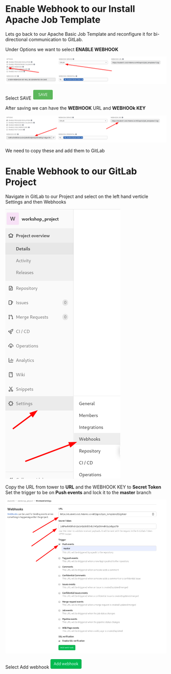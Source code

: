 Enable Webhook to our Install Apache Job Template
========================

Lets go back to our Apache Basic Job Template and reconfigure it for bi-directional communication to GitLab.

Under Options we want to select **ENABLE WEBHOOK**

![Add Webhook](images/tower-webhook.png)

Select SAVE ![Save](images/at_save.png)  

After saving we can have the **WEBHOOK** URL and **WEBHOOk KEY**

![Add SCM Credential](images/tower-webhook-key.png)

We need to copy these and add them to GitLab

Enable Webhook to our GitLab Project
==================

Navigate in GitLab to our Project and select on the left hand verticle Settings and then Webhooks

![Add GitLab Webhook](images/GitLab_WebHook.png)

Copy the URL from tower to **URL** and the WEBHOOK KEY to **Secret Token**
Set the trigger to be on **Push events** and lock it to the **master** branch

![GitLab WebHook Setup](images/GitLab_WebHook_Setup.png)

Select Add webhook ![Save](images/add_webhook.png)